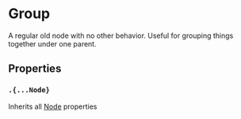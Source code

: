 # Group

A regular old node with no other behavior. Useful for grouping things together under one parent.

## Properties

### `.{...Node}`

Inherits all [Node](/docs/ref/Node.md) properties

